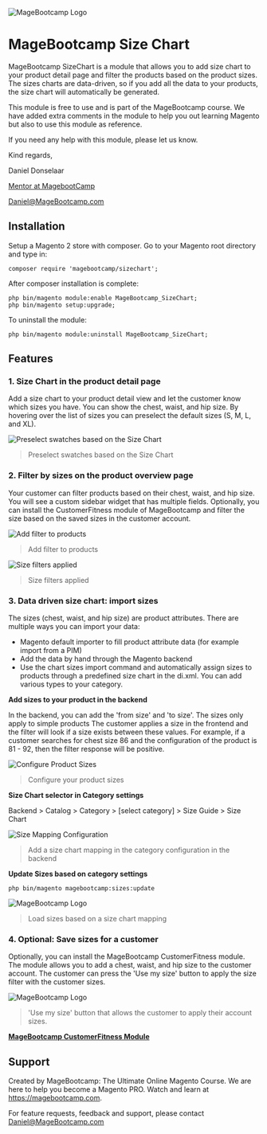 ![MageBootcamp Logo](https://magebootcamp.com/wp-content/uploads/2020/07/mbc_logo_export01.png)

# MageBootcamp Size Chart
MageBootcamp SizeChart is a module that allows you to add
size chart to your product detail page and filter the products based on the product sizes.
The sizes charts are data-driven, so if you add all the data to your products, the size chart will automatically be generated.

This module is free to use and is part of the MageBootcamp course. We have added extra comments in the module to
help you out learning Magento but also to use this module as reference.

If you need any help with this module, please let us know.

Kind regards,

Daniel Donselaar

[Mentor at MagebootCamp](https://magebootcamp.com)

[Daniel@MageBootcamp.com](mailto:daniel@magebootcamp.com)

## Installation
Setup a Magento 2 store with composer. Go to your Magento root directory and type in:
```
composer require 'magebootcamp/sizechart';
```
After composer installation is complete:
```
php bin/magento module:enable MageBootcamp_SizeChart;
php bin/magento setup:upgrade;
```

To uninstall the module:
```
php bin/magento module:uninstall MageBootcamp_SizeChart;
```

## Features
### 1. Size Chart in the product detail page
Add a size chart to your product detail view and let the customer know which sizes you have.
You can show the chest, waist, and hip size. By hovering over the list of sizes you can preselect the default sizes (S, M, L, and XL).

![Preselect swatches based on the Size Chart](https://magebootcamp.com/wp-content/uploads/2020/07/magebootcamp-size-chart-select-swatch-2.png)

> Preselect swatches based on the Size Chart

### 2. Filter by sizes on the product overview page
Your customer can filter products based on their chest, waist, and hip size. You will see a custom sidebar widget that has multiple fields.
Optionally, you can install the CustomerFitness module of MageBootcamp and filter the size based on the saved sizes in the customer account.

![Add filter to products](https://magebootcamp.com/wp-content/uploads/2020/07/product-overview-page-size-chart-filter.png)

> Add filter to products

![Size filters applied](https://magebootcamp.com/wp-content/uploads/2020/07/product-overview-page-size-chart-filter-enabled.png)

> Size filters applied

### 3. Data driven size chart: import sizes
The sizes (chest, waist, and hip size) are product attributes. There are multiple ways you can import your data:
- Magento default importer to fill product attribute data (for example import from a PIM)
- Add the data by hand through the Magento backend
- Use the chart sizes import command and automatically assign sizes to products through a predefined size chart in the di.xml.
You can add various types to your category.

**Add sizes to your product in the backend**

In the backend, you can add the 'from size' and 'to size'. The sizes only apply to simple products
The customer applies a size in the frontend and the filter will look if a size exists between these values.
For example, if a customer searches for chest size 86 and the configuration of the product is 81 - 92, then the filter response will be positive.

![Configure Product Sizes](https://magebootcamp.com/wp-content/uploads/2020/07/configure-product-sizes.png)

> Configure your product sizes

**Size Chart selector in Category settings**

Backend > Catalog > Category > [select category] > Size Guide > Size Chart

![Size Mapping Configuration](https://magebootcamp.com/wp-content/uploads/2020/07/backend-category-edit-add-size-chart.png)

> Add a size chart mapping in the category configuration in the backend

**Update Sizes based on category settings**

```php bin/magento magebootcamp:sizes:update```

![MageBootcamp Logo](https://magebootcamp.com/wp-content/uploads/2020/07/magebootcamp-import-sizes-1.png)

> Load sizes based on a size chart mapping

### 4. Optional: Save sizes for a customer

Optionally, you can install the MageBootcamp CustomerFitness module. The module allows you to add a chest, waist, and hip size
to the customer account. The customer can press the 'Use my size' button to apply the size filter with the customer sizes.

![MageBootcamp Logo](https://magebootcamp.com/wp-content/uploads/2020/07/customer-overview-page-customer-fitness-size-chart.png)

> 'Use my size' button that allows the customer to apply their account sizes.

**[MageBootcamp CustomerFitness Module](https://github.com/magebootcamp/CustomerFitness)**

## Support
Created by MageBootcamp: The Ultimate Online Magento Course.
We are here to help you become a Magento PRO.
Watch and learn at https://magebootcamp.com.

For feature requests, feedback and support, please contact [Daniel@MageBootcamp.com](mailto:daniel@magebootcamp.com)
